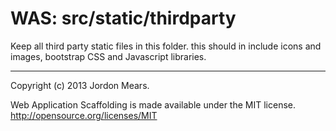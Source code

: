 WAS: src/static/thirdparty
==========================

Keep all third party static files in this folder. this should in include icons
and images, bootstrap CSS and Javascript libraries.

--------------------------------------------------------------------------------

Copyright (c) 2013 Jordon Mears.

Web Application Scaffolding is made available under the MIT license.
<http://opensource.org/licenses/MIT>

